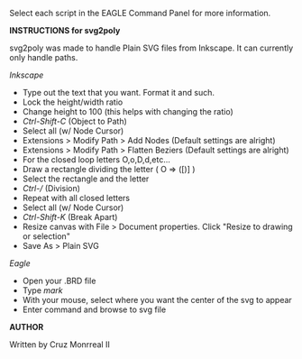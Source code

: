 Select each script in the EAGLE Command Panel for more information.

__INSTRUCTIONS for svg2poly__

svg2poly was made to handle Plain SVG files from Inkscape. It can currently only handle paths.

_Inkscape_
* Type out the text that you want. Format it and such.
* Lock the height/width ratio
* Change height to 100 (this helps with changing the ratio)
* *Ctrl-Shift-C* (Object to Path)
* Select all (w/ Node Cursor)
* Extensions > Modify Path > Add Nodes (Default settings are alright)
* Extensions > Modify Path > Flatten Beziers (Default settings are alright)
* For the closed loop letters O,o,D,d,etc...
*   Draw a rectangle dividing the letter ( O => ([)] )
*   Select the rectangle and the letter
*   *Ctrl-/* (Division)
*   Repeat with all closed letters
* Select all (w/ Node Cursor)
* *Ctrl-Shift-K* (Break Apart)
* Resize canvas with File > Document properties. Click "Resize to drawing or selection"
* Save As > Plain SVG

_Eagle_ 
* Open your .BRD file
* Type *mark*
* With your mouse, select where you want the center of the svg to appear
* Enter command and browse to svg file

    
__AUTHOR__

Written by Cruz Monrreal II
